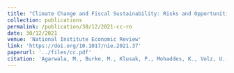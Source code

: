 ```yaml
---
title: "Climate Change and Fiscal Sustainability: Risks and Opportunities"
collection: publications
permalink: /publication/30/12/2021-cc-ro
date: 30/12/2021
venue: 'National Institute Economic Review'
link: 'https://doi.org/10.1017/nie.2021.37'
paperurl: '../files/cc.pdf'
citation: 'Agarwala, M., Burke, M., Klusak, P., Mohaddes, K., Volz, U., &amp; Zenghelis, D. (2021). Climate Change and Fiscal Sustainability: Risks and Opportunities. National Institute Economic Review, 258, 28-46.'
---
```


